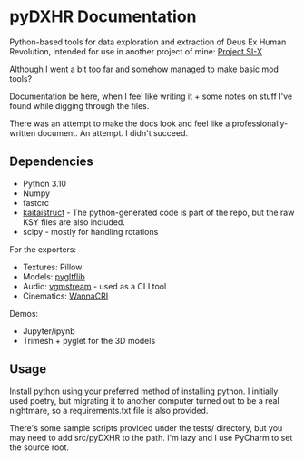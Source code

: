 # pyDXHR Documentation


Python-based tools for data exploration and extraction of Deus Ex Human Revolution, intended for use in another project of mine: [Project SI-X](https://six.vardonir.com/)

Although I went a bit too far and somehow managed to make basic mod tools? 

Documentation be here, when I feel like writing it + some notes on stuff I've found while digging through the files.

There was an attempt to make the docs look and feel like a professionally-written document. An attempt. I didn't succeed. 

## Dependencies

* Python 3.10
* Numpy
* fastcrc
* [kaitaistruct](https://kaitai.io/) - The python-generated code is part of the repo, but the raw KSY files are also included.
* scipy - mostly for handling rotations

For the exporters:

* Textures: Pillow
* Models: [pygltflib](https://gitlab.com/dodgyville/pygltflib) 
* Audio: [vgmstream](https://github.com/vgmstream/vgmstream) - used as a CLI tool
* Cinematics: [WannaCRI](https://github.com/donmai-me/WannaCRI)

Demos:

* Jupyter/ipynb
* Trimesh + pyglet for the 3D models

## Usage

Install python using your preferred method of installing python. I initially used poetry, but migrating it to another computer turned out to be a real nightmare, so a requirements.txt file is also provided. 

There's some sample scripts provided under the tests/ directory, but you may need to add src/pyDXHR to the path. I'm lazy and I use PyCharm to set the source root.
